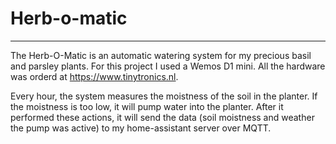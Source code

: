 # Herb-o-matic

---

The Herb-O-Matic is an automatic watering system for my precious basil and parsley plants. For this project I used a Wemos D1 mini. All the hardware was orderd at https://www.tinytronics.nl.

Every hour, the system measures the moistness of the soil in the planter. If the moistness is too low, it will pump water into the planter. After it performed these actions, it will send the data (soil moistness and weather the pump was active) to my home-assistant server over MQTT.
